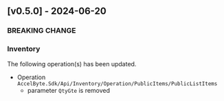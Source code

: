 <a name="v0.5.0"></a>
## [v0.5.0] - 2024-06-20

### BREAKING CHANGE

### Inventory

The following operation(s) has been updated.
- Operation `AccelByte.Sdk/Api/Inventory/Operation/PublicItems/PublicListItems`
    - parameter `QtyGte` is removed